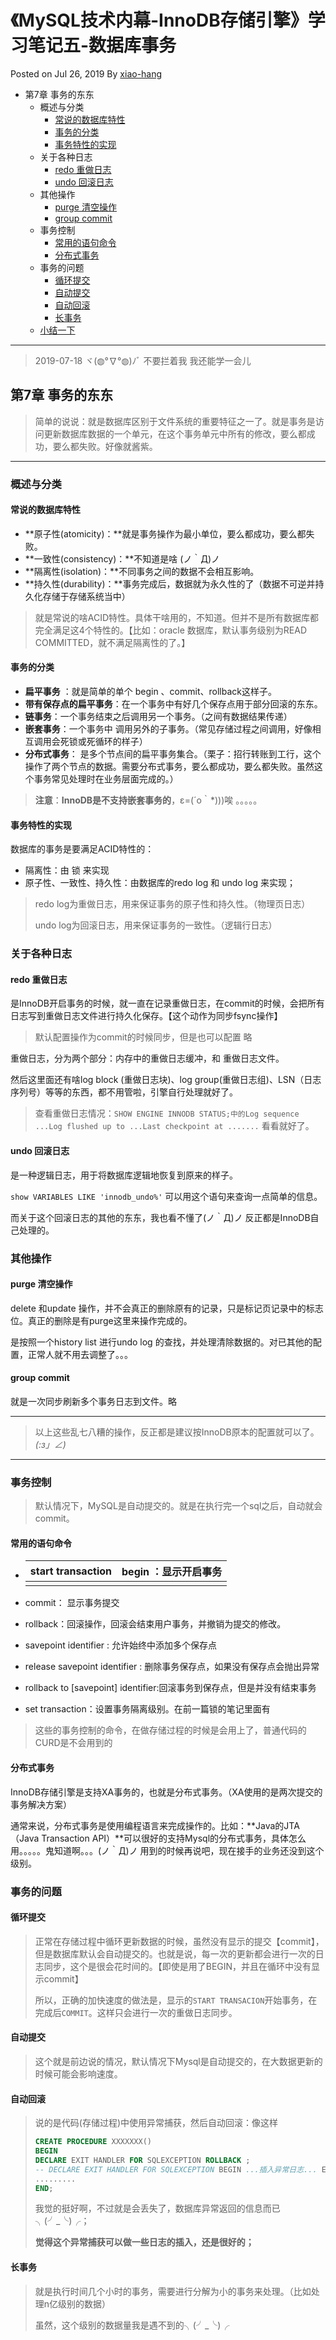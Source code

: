 # 《MySQL技术内幕-InnoDB存储引擎》学习笔记五-数据库事务

Posted on Jul 26, 2019 By [xiao-hang](https://blog.csdn.net/xiaohangblog)



- 第7章 事务的东东
  - 概述与分类
    - [常说的数据库特性](https://xiao-hang.github.io/2019/07/26/MySQL技术内幕-InnoDB存储引擎-学习笔记五/#常说的数据库特性)
    - [事务的分类](https://xiao-hang.github.io/2019/07/26/MySQL技术内幕-InnoDB存储引擎-学习笔记五/#事务的分类)
    - [事务特性的实现](https://xiao-hang.github.io/2019/07/26/MySQL技术内幕-InnoDB存储引擎-学习笔记五/#事务特性的实现)
  - 关于各种日志
    - [redo 重做日志](https://xiao-hang.github.io/2019/07/26/MySQL技术内幕-InnoDB存储引擎-学习笔记五/#redo-重做日志)
    - [undo 回滚日志](https://xiao-hang.github.io/2019/07/26/MySQL技术内幕-InnoDB存储引擎-学习笔记五/#undo-回滚日志)
  - 其他操作
    - [purge 清空操作](https://xiao-hang.github.io/2019/07/26/MySQL技术内幕-InnoDB存储引擎-学习笔记五/#purge-清空操作)
    - [group commit](https://xiao-hang.github.io/2019/07/26/MySQL技术内幕-InnoDB存储引擎-学习笔记五/#group-commit)
  - 事务控制
    - [常用的语句命令](https://xiao-hang.github.io/2019/07/26/MySQL技术内幕-InnoDB存储引擎-学习笔记五/#常用的语句命令)
    - [分布式事务](https://xiao-hang.github.io/2019/07/26/MySQL技术内幕-InnoDB存储引擎-学习笔记五/#分布式事务)
  - 事务的问题
    - [循环提交](https://xiao-hang.github.io/2019/07/26/MySQL技术内幕-InnoDB存储引擎-学习笔记五/#循环提交)
    - [自动提交](https://xiao-hang.github.io/2019/07/26/MySQL技术内幕-InnoDB存储引擎-学习笔记五/#自动提交)
    - [自动回滚](https://xiao-hang.github.io/2019/07/26/MySQL技术内幕-InnoDB存储引擎-学习笔记五/#自动回滚)
    - [长事务](https://xiao-hang.github.io/2019/07/26/MySQL技术内幕-InnoDB存储引擎-学习笔记五/#长事务)
  - [小结一下](https://xiao-hang.github.io/2019/07/26/MySQL技术内幕-InnoDB存储引擎-学习笔记五/#小结一下)

------

> 2019-07-18 ヾ(◍°∇°◍)ﾉﾞ 不要拦着我 我还能学一会儿

## 第7章 事务的东东

> 简单的说说：就是数据库区别于文件系统的重要特征之一了。就是事务是访问更新数据库数据的一个单元，在这个事务单元中所有的修改，要么都成功，要么都失败。好像就酱紫。

------

### 概述与分类

#### 常说的数据库特性

- **原子性(atomicity)：**就是事务操作为最小单位，要么都成功，要么都失败。
- **一致性(consistency)：**不知道是啥 (ノ｀Д)ノ
- **隔离性(isolation)：**不同事务之间的数据不会相互影响。
- **持久性(durability)：**事务完成后，数据就为永久性的了（数据不可逆并持久化存储于存储系统当中）

> 就是常说的啥ACID特性。具体干啥用的，不知道。但并不是所有数据库都完全满足这4个特性的。【比如：oracle 数据库，默认事务级别为READ COMMITTED，就不满足隔离性的了。】

#### 事务的分类

- **扁平事务** ：就是简单的单个 begin 、commit、rollback这样子。
- **带有保存点的扁平事务**：在一个事务中有好几个保存点用于部分回滚的东东。
- **链事务**：一个事务结束之后调用另一个事务。（之间有数据结果传递）
- **嵌套事务**：一个事务中 调用另外的子事务。（常见存储过程之间调用，好像相互调用会死锁或死循环的样子）
- **分布式事务**： 是多个节点间的扁平事务集合。（栗子：招行转账到工行，这个操作了两个节点的数据。需要分布式事务，要么都成功，要么都失败。虽然这个事务常见处理时在业务层面完成的。）

> **注意**：**InnoDB是不支持嵌套事务的**，ε=(´ο｀*)))唉 。。。。。

#### 事务特性的实现

数据库的事务是要满足ACID特性的：

- 隔离性：由 锁 来实现
- 原子性、一致性、持久性：由数据库的redo log 和 undo log 来实现；

> redo log为重做日志，用来保证事务的原子性和持久性。（物理页日志）
>
> undo log为回滚日志，用来保证事务的一致性。（逻辑行日志）

### 关于各种日志

#### redo 重做日志

是InnoDB开启事务的时候，就一直在记录重做日志，在commit的时候，会把所有日志写到重做日志文件进行持久化保存。【这个动作为同步fsync操作】

> 默认配置操作为commit的时候同步，但是也可以配置 略

重做日志，分为两个部分：内存中的重做日志缓冲，和 重做日志文件。

然后这里面还有啥log block (重做日志块)、log group(重做日志组)、LSN（日志序列号）等等的东西，都不用管啦，引擎自行处理就好了。

> 查看重做日志情况：`SHOW ENGINE INNODB STATUS;中的Log sequence ...Log flushed up to ...Last checkpoint at .......` 看看就好了。

#### undo 回滚日志

是一种逻辑日志，用于将数据库逻辑地恢复到原来的样子。

`show VARIABLES LIKE 'innodb_undo%'` 可以用这个语句来查询一点简单的信息。

而关于这个回滚日志的其他的东东，我也看不懂了(ノ｀Д)ノ 反正都是InnoDB自己处理的。

### 其他操作

#### purge 清空操作

delete 和update 操作，并不会真正的删除原有的记录，只是标记页记录中的标志位。真正的删除是有purge这里来操作完成的。

是按照一个history list 进行undo log 的查找，并处理清除数据的。对已其他的配置，正常人就不用去调整了。。。

#### group commit

就是一次同步刷新多个事务日志到文件。略

------

> 以上这些乱七八糟的操作，反正都是建议按InnoDB原本的配置就可以了。*(:з」∠)*

------

### 事务控制

> 默认情况下，MySQL是自动提交的。就是在执行完一个sql之后，自动就会commit。

#### 常用的语句命令

- | start transaction | begin ：显示开启事务 |
  | ----------------- | -------------------- |
  |                   |                      |

- commit： 显示事务提交

- rollback：回滚操作，回滚会结束用户事务，并撤销为提交的修改。

- savepoint identifier : 允许始终中添加多个保存点

- release savepoint identifier : 删除事务保存点，如果没有保存点会抛出异常

- rollback to [savepoint] identifier:回滚事务到保存点，但是并没有结束事务

- set transaction：设置事务隔离级别。在前一篇锁的笔记里面有

> 这些的事务控制的命令，在做存储过程的时候是会用上了，普通代码的CURD是不会用到的

#### 分布式事务

InnoDB存储引擎是支持XA事务的，也就是分布式事务。（XA使用的是两次提交的事务解决方案）

通常来说，分布式事务是使用编程语言来完成操作的。比如：**Java的JTA（Java Transaction API）**可以很好的支持Mysql的分布式事务，具体怎么用。。。。。鬼知道啊。。。(ノ｀Д)ノ 用到的时候再说吧，现在接手的业务还没到这个级别。

### 事务的问题

#### 循环提交

> 正常在存储过程中循环更新数据的时候，虽然没有显示的提交【commit】，但是数据库默认会自动提交的。也就是说，每一次的更新都会进行一次的日志同步，这个是很会花时间的。【即使是用了BEGIN，并且在循环中没有显示commit】
>
> 所以，正确的加快速度的做法是，显示的`START TRANSACION`开始事务，在完成后`COMMIT`。这样只会进行一次的重做日志同步。

#### 自动提交

> 这个就是前边说的情况，默认情况下Mysql是自动提交的，在大数据更新的时候可能会影响速度。

#### 自动回滚

> 说的是代码(存储过程)中使用异常捕获，然后自动回滚：像这样
>
> ```SQL
> CREATE PROCEDURE XXXXXXX()
> BEGIN
> DECLARE EXIT HANDLER FOR SQLEXCEPTION ROLLBACK ;
> -- DECLARE EXIT HANDLER FOR SQLEXCEPTION BEGIN ...插入异常日志... END ;
> .........
> END;
> ```
>
> 我觉的挺好啊，不过就是会丢失了，数据库异常返回的信息而已 ╮(╯_╰)╭；
>
> **觉得这个异常捕获可以做一些日志的插入，还是很好的；**

#### 长事务

> 就是执行时间几个小时的事务，需要进行分解为小的事务来处理。（比如处理n亿级别的数据）
>
> 虽然，这个级别的数据量我是遇不到的╮(╯_╰)╭
